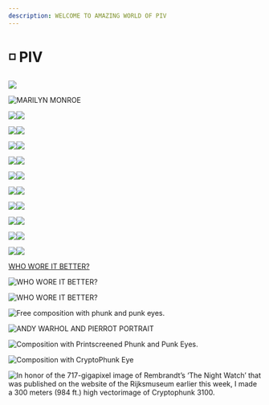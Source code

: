 ```yaml
---
description: WELCOME TO AMAZING WORLD OF PIV
---
```


# ◽ PIV

![](<../../.gitbook/assets/FI1eQT9XsAUwCn2 (1).jpeg>)

![MARILYN MONROE](../../.gitbook/assets/FH3ZNK-X0AEcVNN.jpeg)

![](../../.gitbook/assets/FIv\_VkCXoAIEZNJ.jpeg)![](../../.gitbook/assets/FIv\_YQMWUAE2DNF.jpeg)

![](<../../.gitbook/assets/image (20) (1).png>)![](<../../.gitbook/assets/image (19) (1).png>)

![](<../../.gitbook/assets/image (10).png>)![](<../../.gitbook/assets/image (5).png>)

![](<../../.gitbook/assets/image (13).png>)![](<../../.gitbook/assets/image (9) (1).png>)

![](<../../.gitbook/assets/image (2).png>)![](<../../.gitbook/assets/image (15).png>)

![](<../../.gitbook/assets/image (8).png>)![](<../../.gitbook/assets/image (4).png>)

![](<../../.gitbook/assets/image (14).png>)![](<../../.gitbook/assets/image (16).png>)

![](<../../.gitbook/assets/image (3).png>)![](<../../.gitbook/assets/image (6).png>)

![](<../../.gitbook/assets/image (12).png>)![](<../../.gitbook/assets/image (18) (1).png>)

![](<../../.gitbook/assets/image (7).png>)![](<../../.gitbook/assets/image (1).png>)

[WHO WORE IT BETTER?](https://twitter.com/piv\_piv/status/1480557710626197508?s=20\&t=\_lc0IEIuVeEzKlmIQy7CRw)

![WHO WORE IT BETTER?](../../.gitbook/assets/FIRNma1XsA0ym6L.jpeg)

![WHO WORE IT BETTER?](../../.gitbook/assets/FIV-4oJXMA42\_j1.jpeg)

![Free composition with phunk and punk eyes.](<../../.gitbook/assets/image (19).png>)

![
ANDY WARHOL AND PIERROT PORTRAIT](<../../.gitbook/assets/image (21).png>)

![Composition with Printscreened Phunk and Punk Eyes.](<../../.gitbook/assets/image (20).png>)

![Composition with CryptoPhunk Eye](<../../.gitbook/assets/image (11).png>)

![In honor of the 717-gigapixel image of Rembrandt’s ‘The Night Watch’ that was published on the website of the Rijksmuseum earlier this week, I made a 300 meters (984 ft.) high vectorimage of Cryptophunk 3100.](../../.gitbook/assets/FIpjMBBWUAMNZxZ.jpeg)

